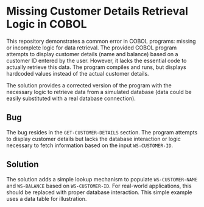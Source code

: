 # Missing Customer Details Retrieval Logic in COBOL

This repository demonstrates a common error in COBOL programs: missing or incomplete logic for data retrieval.  The provided COBOL program attempts to display customer details (name and balance) based on a customer ID entered by the user.  However, it lacks the essential code to actually retrieve this data.  The program compiles and runs, but displays hardcoded values instead of the actual customer details.

The solution provides a corrected version of the program with the necessary logic to retrieve data from a simulated database (data could be easily substituted with a real database connection).

## Bug

The bug resides in the `GET-CUSTOMER-DETAILS` section. The program attempts to display customer details but lacks the database interaction or logic necessary to fetch information based on the input `WS-CUSTOMER-ID`.

## Solution

The solution adds a simple lookup mechanism to populate `WS-CUSTOMER-NAME` and `WS-BALANCE` based on `WS-CUSTOMER-ID`.  For real-world applications, this should be replaced with proper database interaction.  This simple example uses a data table for illustration.